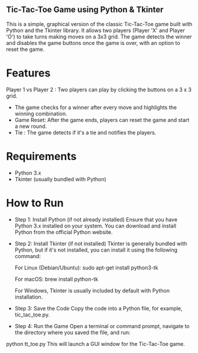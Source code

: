 ## Tic-Tac-Toe Game using Python & Tkinter
This is a simple, graphical version of the classic Tic-Tac-Toe game built with Python and the Tkinter library. 
It allows two players (Player 'X' and Player 'O') to take turns making moves on a 3x3 grid. 
The game detects the winner and disables the game buttons once the game is over, with an option to reset the game.

# Features
Player 1 vs Player 2 : Two players can play by clicking the buttons on a 3 x 3 grid.

* The game checks for a winner after every move and highlights the winning combination.
* Game Reset: After the game ends, players can reset the game and start a new round.
* Tie : The game detects if it's a tie and notifies the players.

# Requirements
* Python 3.x
* Tkinter (usually bundled with Python)

# How to Run
* Step 1: Install Python (if not already installed)
Ensure that you have Python 3.x installed on your system. You can download and install Python from the official Python website.

* Step 2: Install Tkinter (if not installed)
Tkinter is generally bundled with Python, but if it's not installed, you can install it using the following command:

    For Linux (Debian/Ubuntu):
    sudo apt-get install python3-tk
    
    For macOS:
    brew install python-tk
    
    For Windows, Tkinter is usually included by default with Python installation.

* Step 3: Save the Code
Copy the code into a Python file, for example, tic_tac_toe.py.

* Step 4: Run the Game
Open a terminal or command prompt, navigate to the directory where you saved the file, and run:


python tt_toe.py
This will launch a GUI window for the Tic-Tac-Toe game.

